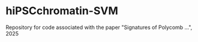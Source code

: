 # hiPSCchromatin-SVM
Repository for code associated with the paper "Signatures of Polycomb ...", 2025
